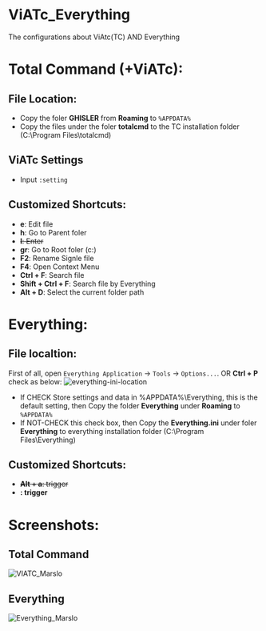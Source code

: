 ViATc_Everything
================

The configurations about ViAtc(TC) AND Everything

# Total Command (+ViATc):
## File Location:
- Copy the foler **GHISLER** from **Roaming** to `%APPDATA%`
- Copy the files under the foler **totalcmd** to the TC installation folder (C:\Program Files\totalcmd)

## ViATc Settings
- Input `:setting`

## Customized Shortcuts:
- **e**: Edit file
- **h**: Go to Parent foler
- <del>**l**: Enter</del>
- **gr**: Go to Root foler (c:\)
- **F2**: Rename Signle file
- **F4**: Open Context Menu
- **Ctrl + F**: Search file
- **Shift + Ctrl + F**: Search file by Everything
- **Alt + D**: Select the current folder path

# Everything:
## File localtion:
First of all, open `Everything Application` -> `Tools` -> `Options...`. OR  **Ctrl + P** check as below:
![everything-ini-location](https://github.com/Marslo/ViATc_Everything/blob/master/Images/everything-ini-location.png?raw=true)

- If CHECK Store settings and data in %APPDATA%\Everything, this is the default setting, then
  Copy the folder **Everything** under **Roaming** to `%APPDATA%`
- If NOT-CHECK this check box, then
  Copy the **Everything.ini** under foler **Everything** to everything installation folder (C:\Program Files\Everything)


## Customized Shortcuts:
- <del>**Alt + a**: trigger</del>
- **<F1>: trigger**


# Screenshots:
## Total Command
![VIATC_Marslo](https://github.com/Marslo/ViATc_Everything/blob/master/Images/Total_Command.png?raw=true)
## Everything
![Everything_Marslo](https://github.com/Marslo/ViATc_Everything/blob/master/Images/Everything.png?raw=true)
